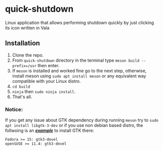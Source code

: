 # quick-shutdown
Linux application that allows performing shutdown quickly by just clicking its icon written in Vala

## Installation
 1. Clone the repo.
 2. From `quick-shutdown` directory in the terminal type `meson build --prefix=/usr` then enter.
 3. If `meson` is installed and worked fine go to the next step, otherwise, install meson using `sudo apt install meson` or any equivalent way compatible with your Linux distro.
 4. `cd build` 
 5. `ninja` then `sudo ninja install`.
 6. That's all.
 
 ### Notice:
 If you get any issue about GTK dependency during running `meson` try to `sudo apt install libgtk-3-dev` or if you use non debian based distro, the follwoing is an *[**example**](https://wiki.gnome.org/Projects/Vala/GTKSample)* to install GTK there:
 ```
 Fedora >= 15: gtk3-devel
 openSUSE >= 11.4: gtk3-devel
 ```


